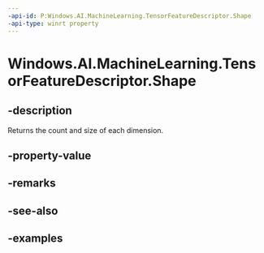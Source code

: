 ```yaml
---
-api-id: P:Windows.AI.MachineLearning.TensorFeatureDescriptor.Shape
-api-type: winrt property
---
```


<!-- Property syntax.
public IVectorView<long> Shape { get; }
-->

# Windows.AI.MachineLearning.TensorFeatureDescriptor.Shape

## -description
Returns the count and size of each dimension.
## -property-value

## -remarks

## -see-also

## -examples
